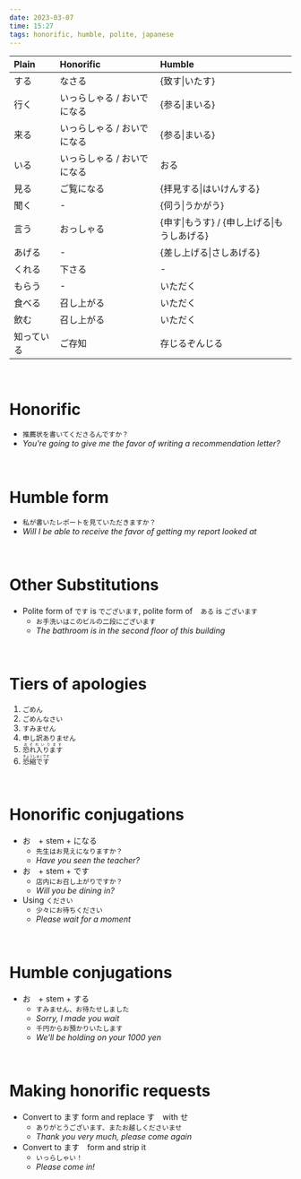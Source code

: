 ```yaml
---
date: 2023-03-07
time: 15:27
tags: honorific, humble, polite, japanese
---
```





| Plain      | Honorific                   | Humble                                      |
|:---------- |:--------------------------- |:------------------------------------------- |
| する       | なさる                      | {致す\|いたす}                              |
| 行く       | いっらしゃる / おいでになる | {参る\|まいる}                              |
| 来る       | いっらしゃる / おいでになる | {参る\|まいる}                              |
| いる       | いっらしゃる / おいでになる | おる                                        |
| 見る       | ご覧になる                  | {拝見する\|はいけんする}                    |
| 聞く       | -                           | {伺う\|うかがう}                            |
| 言う       | おっしゃる                  | {申す\|もうす} / {申し上げる\|もうしあげる} |
| あげる     | -                           | {差し上げる\|さしあげる}                    |
| くれる     | 下さる                      | -                                           |
| もらう     | -                           | いただく                                    |
| 食べる     | 召し上がる                  | いただく                                    |
| 飲む       | 召し上がる                  | いただく                                    |
| 知っている | ご存知                      | 存じるぞんじる                              | 

&emsp;&emsp;&emsp;

# Honorific

-   `推薦状を書いてくださるんですか？`
-   _You're going to give me the favor of writing a recommendation letter?_

&emsp;&emsp;&emsp;

# Humble form

-   `私が書いたレポートを見ていただきますか？`
-   _Will I be able to receive the favor of getting my report looked at_

&emsp;&emsp;&emsp;

# Other Substitutions

-   Polite form of `です` is `でございます`, polite form of　`ある` is `ございます`
    -   `お手洗いはこのビルの二段にございます`
    -   _The bathroom is in the second floor of this building_

&emsp;&emsp;&emsp;

# Tiers of apologies

1.  `ごめん`
2.  `ごめんなさい`
3.  `すみません`
4.  `申し訳ありません`
5.  <ruby>`恐れ入ります`<rt>`おそれいります`</rt></ruby>
6.  <ruby>`恐縮です`<rt>`きょうしゅくです`</rt></ruby>

&emsp;&emsp;&emsp;

# Honorific conjugations

-   お　+ stem + になる
    -   `先生はお見えになりますか？`
    -   _Have you seen the teacher?_
-   お　+ stem + です
    -   `店内にお召し上がりですか？`
    -   _Will you be dining in?_
-   Using `ください`
    -   `少々にお待ちください`
    -   _Please wait for a moment_

&emsp;&emsp;&emsp;

# Humble conjugations

-   お　+ stem + する
    -   `すみません、お待たせしました`
    -   _Sorry, I made you wait_
    -   `千円からお預かりいたします`
    -   _We'll be holding on your 1000 yen_

&emsp;&emsp;&emsp;

# Making honorific requests

-   Convert to ます form and replace す　with せ
    -   `ありがとうございます、またお越しくださいませ`
    -   _Thank you very much, please come again_
-   Convert to ます　form and strip it
    -   `いっらしゃい！`
    -   _Please come in!_